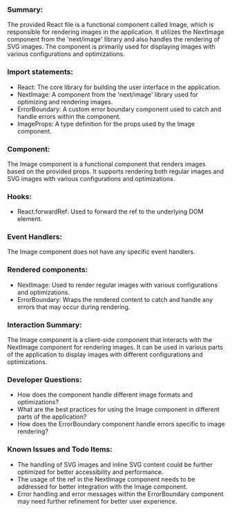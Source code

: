 ### Summary:
The provided React file is a functional component called Image, which is responsible for rendering images in the application. It utilizes the NextImage component from the 'next/image' library and also handles the rendering of SVG images. The component is primarily used for displaying images with various configurations and optimizations.

### Import statements:
- React: The core library for building the user interface in the application.
- NextImage: A component from the 'next/image' library used for optimizing and rendering images.
- ErrorBoundary: A custom error boundary component used to catch and handle errors within the component.
- ImageProps: A type definition for the props used by the Image component.

### Component:
The Image component is a functional component that renders images based on the provided props. It supports rendering both regular images and SVG images with various configurations and optimizations.

### Hooks:
- React.forwardRef: Used to forward the ref to the underlying DOM element.

### Event Handlers:
The Image component does not have any specific event handlers.

### Rendered components:
- NextImage: Used to render regular images with various configurations and optimizations.
- ErrorBoundary: Wraps the rendered content to catch and handle any errors that may occur during rendering.

### Interaction Summary:
The Image component is a client-side component that interacts with the NextImage component for rendering images. It can be used in various parts of the application to display images with different configurations and optimizations.

### Developer Questions:
- How does the component handle different image formats and optimizations?
- What are the best practices for using the Image component in different parts of the application?
- How does the ErrorBoundary component handle errors specific to image rendering?

### Known Issues and Todo Items:
- The handling of SVG images and inline SVG content could be further optimized for better accessibility and performance.
- The usage of the ref in the NextImage component needs to be addressed for better integration with the Image component.
- Error handling and error messages within the ErrorBoundary component may need further refinement for better user experience.